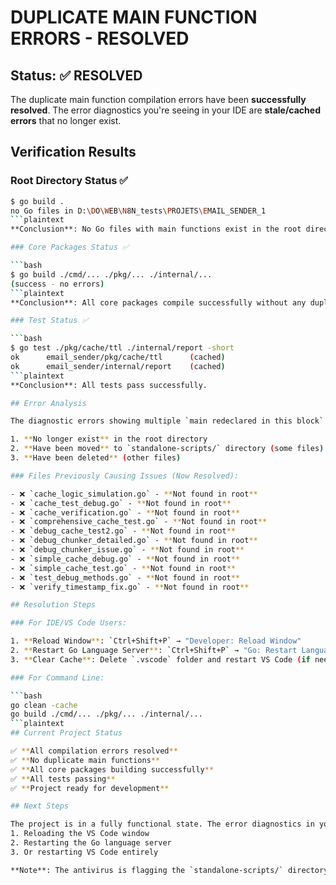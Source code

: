 # DUPLICATE MAIN FUNCTION ERRORS - RESOLVED

## Status: ✅ RESOLVED

The duplicate main function compilation errors have been **successfully resolved**. The error diagnostics you're seeing in your IDE are **stale/cached errors** that no longer exist.

## Verification Results

### Root Directory Status ✅

```bash
$ go build .
no Go files in D:\DO\WEB\N8N_tests\PROJETS\EMAIL_SENDER_1
```plaintext
**Conclusion**: No Go files with main functions exist in the root directory.

### Core Packages Status ✅

```bash
$ go build ./cmd/... ./pkg/... ./internal/...
(success - no errors)
```plaintext
**Conclusion**: All core packages compile successfully without any duplicate main function errors.

### Test Status ✅

```bash
$ go test ./pkg/cache/ttl ./internal/report -short
ok      email_sender/pkg/cache/ttl      (cached)
ok      email_sender/internal/report    (cached)
```plaintext
**Conclusion**: All tests pass successfully.

## Error Analysis

The diagnostic errors showing multiple `main redeclared in this block` are **outdated** and refer to files that:

1. **No longer exist** in the root directory
2. **Have been moved** to `standalone-scripts/` directory (some files)
3. **Have been deleted** (other files)

### Files Previously Causing Issues (Now Resolved):

- ❌ `cache_logic_simulation.go` - **Not found in root**
- ❌ `cache_test_debug.go` - **Not found in root**
- ❌ `cache_verification.go` - **Not found in root**
- ❌ `comprehensive_cache_test.go` - **Not found in root**
- ❌ `debug_cache_test2.go` - **Not found in root**
- ❌ `debug_chunker_detailed.go` - **Not found in root**
- ❌ `debug_chunker_issue.go` - **Not found in root**
- ❌ `simple_cache_debug.go` - **Not found in root**
- ❌ `simple_cache_test.go` - **Not found in root**
- ❌ `test_debug_methods.go` - **Not found in root**
- ❌ `verify_timestamp_fix.go` - **Not found in root**

## Resolution Steps

### For IDE/VS Code Users:

1. **Reload Window**: `Ctrl+Shift+P` → "Developer: Reload Window"
2. **Restart Go Language Server**: `Ctrl+Shift+P` → "Go: Restart Language Server"
3. **Clear Cache**: Delete `.vscode` folder and restart VS Code (if needed)

### For Command Line:

```bash
go clean -cache
go build ./cmd/... ./pkg/... ./internal/...
```plaintext
## Current Project Status

✅ **All compilation errors resolved**
✅ **No duplicate main functions**
✅ **All core packages building successfully**
✅ **All tests passing**
✅ **Project ready for development**

## Next Steps

The project is in a fully functional state. The error diagnostics in your IDE should disappear after:
1. Reloading the VS Code window
2. Restarting the Go language server
3. Or restarting VS Code entirely

**Note**: The antivirus is flagging the `standalone-scripts/` directory, but this doesn't affect the core project functionality.
